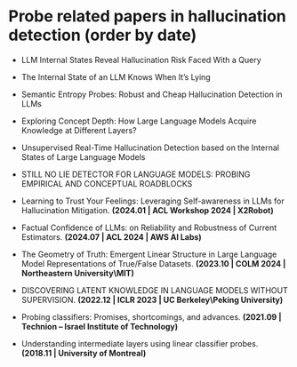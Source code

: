 # Probe related papers in hallucination detection (order by date)


- LLM Internal States Reveal Hallucination Risk Faced With a Query

- The Internal State of an LLM Knows When It’s Lying

- Semantic Entropy Probes: Robust and Cheap Hallucination Detection in LLMs

- Exploring Concept Depth: How Large Language Models Acquire Knowledge at Different Layers?

- Unsupervised Real-Time Hallucination Detection based on the Internal States of Large Language Models

- STILL NO LIE DETECTOR FOR LANGUAGE MODELS: PROBING EMPIRICAL AND CONCEPTUAL ROADBLOCKS

- Learning to Trust Your Feelings: Leveraging Self-awareness in LLMs for Hallucination Mitigation.  **(2024.01 | ACL Workshop 2024 | X2Robot)**

- Factual Confidence of LLMs: on Reliability and Robustness of Current Estimators.  **(2024.07 | ACL 2024 | AWS AI Labs)**

- The Geometry of Truth: Emergent Linear Structure in Large Language Model Representations of True/False Datasets.  **(2023.10 | COLM 2024 | Northeastern University\MIT)**

- DISCOVERING LATENT KNOWLEDGE IN LANGUAGE MODELS WITHOUT SUPERVISION.  **(2022.12 | ICLR 2023 | UC Berkeley\Peking University)**

- Probing classifiers: Promises, shortcomings, and advances.  **(2021.09 | Technion – Israel Institute of Technology)**
  
- Understanding intermediate layers using linear classifier probes.  **(2018.11 | University of Montreal)**


